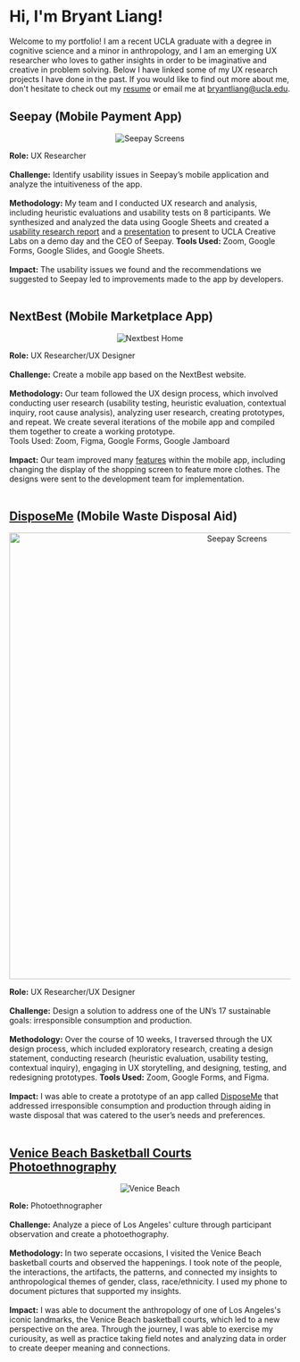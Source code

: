 # Hi, I'm Bryant Liang!

<!-- 
<p align="center">
  <img width="300px" src="https://user-images.githubusercontent.com/79380837/206579489-8d5c1fdc-cf69-4482-b45f-f02ea8c8965e.jpeg" alt="headshot">
</p>
-->

Welcome to my portfolio! I am a recent UCLA graduate with a degree in cognitive science and a minor in anthropology, and I am an emerging UX researcher who loves to gather insights in order to be imaginative and creative in problem solving. Below I have linked some of my UX research projects I have done in the past. If you would like to find out more about me, don't hesitate to check out my [resume](https://drive.google.com/drive/u/1/my-drive) or email me at bryantliang@ucla.edu. 

<!-- 
Useful Links
1. Basic Github Markdown: https://docs.github.com/en/get-started/writing-on-github/getting-started-with-writing-and-formatting-on-github/basic-writing-and-formatting-syntax
2. DH 110 Github Web Documentation (turning it into index.html): https://docs.google.com/document/d/1vpEVgwfK1LEzB7UEqBU0UpTRvDqYNHJKQGJXOTFqaYU/edit
3. DH 110 Responsive/Bootstrap Tutorial (making it nice): https://docs.google.com/document/d/1CyYUvt42pAI6hiE1CmHUlvB4nJ4RwENeRrh5m_W42jI/edit
-->

## Seepay (Mobile Payment App)
<p align="center">
  <img src="https://user-images.githubusercontent.com/79380837/206574239-dc6c5d44-8819-463c-8fc1-8b5509ed941d.png" alt="Seepay Screens">
</p>

**Role:** UX Researcher
<br><br> **Challenge:** Identify usability issues in Seepay’s mobile application and analyze the intuitiveness of the app. 
<br><br> **Methodology:**  My team and I conducted UX research and analysis, including heuristic evaluations and usability tests on 8 participants. We synthesized and analyzed the data using Google Sheets and created a [usability research report](https://drive.google.com/file/d/1rKBLxrFM66W1Xq9ECBqj0PpdzZ-j2HBB/view?usp=sharing) and a [presentation](https://drive.google.com/file/d/1ub9fs-LU3hb_aM4atjm28EgqUDebTloO/view?usp=sharing) to present to UCLA Creative Labs on a demo day and the CEO of Seepay. **Tools Used:** Zoom, Google Forms, Google Slides, and Google Sheets.
<br><br> **Impact:** The usability issues we found and the recommendations we suggested to Seepay led to improvements made to the app by developers. 
<br><br>

## NextBest (Mobile Marketplace App)
<p align="center">
  <img src="https://user-images.githubusercontent.com/79380837/206575866-5198086c-eb8d-4323-a9b7-5063cb5eb5e0.png" alt="Nextbest Home">
</p>

**Role:** UX Researcher/UX Designer
<br><br> **Challenge:** Create a mobile app based on the NextBest website.
<br><br> **Methodology:** Our team followed the UX design process, which involved conducting user research (usability testing, heuristic evaluation, contextual inquiry, root cause analysis), analyzing user research, creating prototypes, and repeat. We create several iterations of the mobile app and compiled them together to create a working prototype.  
Tools Used: Zoom, Figma, Google Forms, Google Jamboard
<br><br> **Impact:** Our team improved many [features](https://www.figma.com/file/tEaE90Z5utGdqV2EmIu4OL/Bryant's-NextBest-Prototypes?node-id=0-1) within the mobile app, including changing the display of the shopping screen to feature more clothes. The designs were sent to the development team for implementation.
<br><br>

## [DisposeMe](https://github.com/brygoesmoo/DH110/tree/main/Portfolio) (Mobile Waste Disposal Aid)
<p align="center">
  <img width="800px" src="https://user-images.githubusercontent.com/79380837/206577164-4c33b189-0411-4ec0-ae20-eaffe3d21ada.png" alt="Seepay Screens">
</p>

**Role:** UX Researcher/UX Designer
<br><br> **Challenge:** Design a solution to address one of the UN’s 17 sustainable goals: irresponsible consumption and production. 
<br><br> **Methodology:** Over the course of 10 weeks, I traversed through the UX design process, which included exploratory research, creating a design statement, conducting research (heuristic evaluation, usability testing, contextual inquiry), engaging in UX storytelling, and designing, testing, and redesigning prototypes. **Tools Used:** Zoom, Google Forms, and Figma. 
<br><br> **Impact:** I was able to create a prototype of an app called [DisposeMe](https://github.com/brygoesmoo/DH110/tree/main/Portfolio) that addressed irresponsible consumption and production through aiding in waste disposal that was catered to the user’s needs and preferences. 
<br><br>

## [Venice Beach Basketball Courts Photoethnography](https://drive.google.com/file/d/19qPM6PSrm_r9Ntu7r1kbKkxSsi5KBYlD/view?usp=sharing)

<p align="center">
  <img src="https://github.com/BryantLiang/Portfolio/assets/79380837/2b22125c-b891-4999-8f45-ea6fb51701ba" alt="Venice Beach">
</p>

**Role:** Photoethnographer
<br><br> **Challenge:** Analyze a piece of Los Angeles' culture through participant observation and create a photoethography.  
<br> **Methodology:** In two seperate occasions, I visited the Venice Beach basketball courts and observed the happenings. I took note of the people, the interactions, the artifacts, the patterns, and connected my insights to anthropological themes of gender, class, race/ethnicity. I used my phone to document pictures that supported my insights. 
<br><br> **Impact:** I was able to document the anthropology of one of Los Angeles's iconic landmarks, the Venice Beach basketball courts, which led to a new perspective on the area. Through the journey, I was able to exercise my curiousity, as well as practice taking field notes and analyzing data in order to create deeper meaning and connections. 
